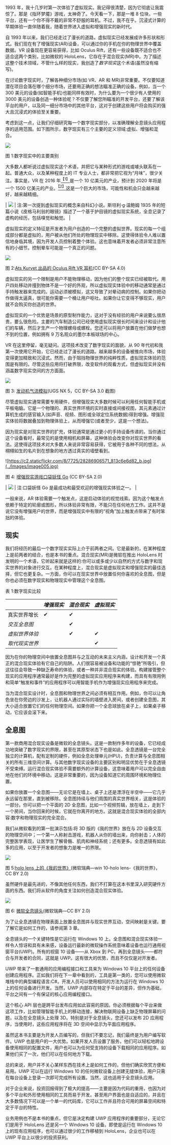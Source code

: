 1993 年，我十几岁时第一次体验了虚拟现实。我记得很清楚，因为它彻底让我震惊了。那是《指环梦魇》游戏，太神奇了。今天看一下，那是一堆 8 位块，一些平台，还有一个你不得不戴的非常不舒服的耳机。不过，我不在乎。沉浸式计算的早期体验一直伴随着我，随着世界进入虚拟和增强现实的新时代。

自 1993 年以来，我们已经走过了漫长的道路，虚拟现实已经发展成许多形状和形式。我们现在有了增强现实(AR)设备，可以通过你的手机在你的物理世界中覆盖数据。VR 设备现在更容易获得，比如 Oculus Rift，还有一些设备既不适合也不适合这两个类别，比如微软的 HoloLens，它存在于混合现实(MR)中。为了描述这整个技术领域，不管什么样的现实，我创造了*数字现实*这个术语(虽然没有缩写)。

在讨论数字现实时，了解各种细分市场(如 VR、AR 和 MR)非常重要。不仅要知道潜在项目会落在哪个细分市场，还要用正确的想法瞄准正确的设备。例如，当一个 300 美元的设备(如智能手机)也能同样有效时，为什么要为一个很少有人使用的 3000 美元的设备创造一种体验呢？不仅要了解您所瞄准的开发平台，还要了解该平台的用户，以及同一细分市场中的其他平台，这对于创建这些用户将会购买的强大且沉浸式的体验至关重要。

考虑到这一点，让我们仔细研究每一个数字现实部分，以准确理解全息镜头应用程序的适用范围。如下图所示，数字现实有三个主要的定义领域:虚拟、增强和混合。

![](../Images/image001.png)

图 1:数字现实中的主要类别

大多数人都听说过虚拟现实这个术语，并把它与某种形式的游戏或噱头联系在一起。普通大众，以及某种程度上的 IT 专业人士，都非常把它视为“月味”，很少关注。事实是，VR 在 2016 年[<sup>【1】</sup>](HoloLens_Succinctly_0014.htm#_ftn1)是一个 10 亿美元的产业，预计到 2020 年将是一个 1500 亿美元的产业。[<sup>【2】</sup>](HoloLens_Succinctly_0014.htm#_ftn2)这是一个巨大的市场，可能性和机会只会越来越好，越来越精细。

| ![](../Images/note.png) | 注:第一次提到虚拟现实的概念来自科幻小说。斯坦利·g·温鲍姆 1935 年的短篇小说《皮格马利翁的眼镜》描述了一个基于护目镜的虚拟现实系统，全息记录了虚构的经历，包括嗅觉和触觉。 |

虚拟现实的定义特征是开发者为用户创造的一个完整的虚拟世界。现实的每一个组成部分都是虚拟的，用户被从他们所处的物理现实中移除。这使得体验令人难以置信地身临其境，因为开发人员控制着整个体验。这也意味着开发者必须非常注意所有的小细节。控制晕车可能是一个真正的问题。

![](../Images/image003.jpg)

图 2:[Ats Kurvet 出品的 Oculus Rift VR 耳机](https://commons.wikimedia.org/w/index.php?curid=35919898)(CC BY-SA 4.0)

虚拟现实的另一个限制是用户不能物理移动，因为他们的整个现实已经被取代。用户四处移动并撞到物体不是一个好的外观，所以虚拟现实体验中的移动通常是通过手持触发器来完成的。运动必须被模拟，这又导致了对晕动病的控制。如果你把动作做得太逼真，很可能你需要一个桶让用户呕吐。如果你让它变得不够现实，用户就不会购买你创造的世界。

虚拟现实的一个优势是场景的原型制作能力，这对于没有经验的用户来说要么很昂贵，要么很危险。主要的汽车制造公司已经使用虚拟现实很长时间来设计和设计他们的车辆，然后才生产一个物理螺母或螺栓。您还可以将用户放置在他们做梦也想不到的位置，例如拥有 9 万名观众的墨尔本板球场的中心。

VR 在这里停留，毫无疑问。这项技术改变了数字现实的面貌，从 90 年代初和我第一次使用它开始，它已经走过了漫长的道路。越来越多的设备被推向市场，体验变得更加精致和沉浸式。然而，由于阻挡物理世界的纯粹性质，虚拟现实体验的范围是有限的。尽管这些应用将打破界限，改变软件的观看方式，但虚拟现实并没有涵盖数字现实空间的方方面面。

![](../Images/image004.jpg)

图 3: [发动机气流模拟](https://en.wikipedia.org/w/index.php?curid=12057576)(UGS NX 5，CC BY-SA 3.0 截图)

尽管虚拟现实通常需要专用硬件，但增强现实大多数时候可以利用任何智能手机或平板电脑。它是一个物理的、真实世界环境的实时直接或间接视图，其元素通过计算机生成的感官输入(如声音、视频、图形或全球定位系统数据)得到增强。增强现实体验将数据叠加到物理体验上，从而增强它(或者至少，这是一个想法)。

因为现实是对现实世界的扩充，体验通常是通过更小的手持设备传递的。当你通过这个设备看时，最常见的是使用相机和屏幕，这种体验会改变你对现实世界的看法。这使得这项技术对大多数人来说非常容易获得，它被用于各种不同的想法，从栩栩如生的名片到在想象的地方透过真实的墙壁看到。

![https://c2.staticflickr.com/8/7725/28286906571_813c6e6d82_b.jpg](../Images/image005.jpg)

图 4: [增强现实游戏口袋妖怪 Go](https://www.flickr.com/photos/iphonedigital/28286906571) (CC BY-SA 2.0)

| ![](../Images/note.png) | 注:口袋妖怪 Go 是最成功和最受欢迎的增强现实体验之一。 |

一般来说，AR 体验需要一个触发点，这是启动体验的视觉线索。因为这个触发点依赖于特定的轮廓或图形，所以体验非常有限，不能只在任何地方工作。这并不是说它没有增强用户的世界，而是增强现实中有限的“视角”加上触发点带来了有时笨拙的体验。

## 现实

我们将经历的最后一个数字现实实际上介于前两者之间。它是最新的，在某种程度上是前两者的结合，也是本书的重点。混合现实(MR)是微软在推出 HoloLens 时发明的一个术语，它听起来就是这样的:你可以或多或少以自然的方式与数字和现实世界的对象进行交互。在某种程度上，混合现实是虚拟现实和增强现实的最佳选择，但它也更复杂。一方面，你可以在现实世界中放置任何你喜欢的全息图，但是你也必须在数字现实和物理现实中管理这个全息图。

表 1:数字现实比较

|  | *增强现实* | *混合现实* | *虚拟现实* |
| --- | --- | --- | --- |
| 真实世界增长 | ✔ | ✔ |  |
| *交互全息图* |  | ✔ |  |
| *虚拟世界体验* |  | ✔ | ✔ |
| *取代现实世界* |  |  | ✔ |

因为在你的物理空间中放置全息图并与之互动的未来主义内涵，设计和开发一个真正的混合现实体验有它自己的陷阱。人们很容易被设备和功能的“惊艳”所吸引，但这往往会导致一种缺乏寿命的体验，或者一种并非混合现实的体验。构建接管整个现实的应用程序通常最好是作为完整的虚拟现实应用程序来构建，而具有有限用例和简单“触发和事件”的应用程序可以用智能手机作为增强现实应用程序来完成。

当为混合现实设计时，全息图和物理世界之间必须有相互作用。例如，你可以让角色坐在你旁边的沙发上，让机器人通过实际的墙壁进入房间，或者创建全息图，其大小适合放置它们的任何物理空间。如果你把一个全息球放在桌子上，如果桌子移动，它应该会滚下来。

## 全息图

第一款商用混合现实设备是微软的全息镜头。这是一款制作多年的设备，它已经成功地突破了数字现实的界限，甚至在其原型状态下也是如此。全息透镜是一台完全独立的计算机，配有定制的硬件，例如全息处理单元(HPU)，负责计算与全息图相关的所有三维空间计算。与其他数字现实设备的主要区别和明显优势在于全息透镜不受束缚。运行混合现实体验不需要额外的计算设备，这意味着用户可以完全自由地在他们的环境中移动。这是非常重要的，因为设备知道它的周围环境和物理位置。

如果你放置一个全息图——无论它是在墙上、桌子上还是漂浮在半空中——它几乎永远留在那里，直到被移除。全息图持续与他们周围的真实世界相关，这是体验的一部分。你可以把一个平面的 2D 全息图，比如一个视频剪辑，放在墙上，走到下一个房间，当你回来的时候，它就在你离开的地方。这就是混合现实体验的全部内容:数字和物理现实的完全混合。

我们从微软看到的第一批演示包括:将 3D 版的《我的世界》放在与 2D 设备交互的物理空间中；一个第一人称射击游戏，机器人从你的墙出来，向你射击；人体的完整医学表现，让医学生了解骨骼、肌肉和神经系统；还有更多。全息透镜有如此多的应用，以至于开发者的想象力是唯一的界限。

![](../Images/image007.jpg)

图 5:[holo lens 上的《我的世界》](https://www.flickr.com/photos/microsoftsweden/15716942894)(微软瑞典—win 10-holo lens-《我的世界》，CC BY 2.0)

虽然硬件是最先进的，不像其他任何东西，我们不打算在这本书里深入研究硬件方面的东西。我们将从软件的角度关注如何创造混合现实体验。

![](../Images/image008.png)

图 6: [微软全息镜头](https://www.flickr.com/photos/microsoftsweden/16153490837)(微软瑞典—CC BY 2.0)

为了让全息透镜在物理表面上放置全息图并与现实世界互动，空间映射是关键。要了解它是如何工作的，请参阅第 3 章。

全息镜头的一个关键特性是它运行在 Windows 10 上。全息图和混合现实体验一样令人惊讶和具有未来感，设备运行最新的微软操作系统意味着设备也运行通用视窗平台(UWP)。所有的视窗 10 设备——从 Xbox 到 PC，再到全息镜头——都符合与开发者的合同，这就是 UWP。这有很大的优势，而且不仅仅是对开发者。

UWP 带来了一套通用的应用编程接口和工具来为 Windows 10 平台上的任何设备创建应用程序。正如我们将在下一章中看到的，工具是第一类的，您可以使用微软堆栈中的典型编程语言:C#。开发人员可以使用相同的方法为运行在 Windows 10 上的任何设备进行开发。当然，UWP 内部存在特定于平台的差异，但作为基础，平台之间有一个有保证的核心应用编程接口。

这个核心 API 层也是跨平台发布应用如此容易的原因。你必须根据每个平台来做这项工作，比如管理智能手机上的移动连接，解决物联网设备上缺乏物理屏幕的问题，以及在全息镜头上处理 3D。特别是对于全息镜头，您还可以发布 2D 应用程序，当使用时，这些应用程序将在 3D 空间中显示为平面应用程序。

虽然这本书主要是为开发人员编写的，但我们不要忘记，我们最终是为用户编写软件。UWP 也是用户的一大优势。如果开发人员设置了服务，他们可以轻松地跨设备使用相同的配置文件，用户也可以为任何受支持的设备下载相同的应用程序。如果他们买了一次，他们可以在任何地方下载。

总的来说，用户并不关心某样东西在技术上是如何工作的，但他们确实欣赏方便和易用。UWP 可以在运行 Windows 10 的任何微软设备上创建无缝体验，用户只需在每台设备上登录一次即可完成所有设置。当然，这也适用于全息镜头应用。

对于企业来说，投资回报得到了极大的提高——主要是因为代码的重用，也因为对多个平台和外形使用相同的工具而易于开发。甚至用户界面也是自适应的，并且在大多数情况下可以是一个单一的代码库，它可以工作并且符合可用的屏幕空间和特定于平台的特性。

业务用例也不是本书的重点，但它是决定构建 UWP 应用程序的重要部分，无论它们是用于 HoloLens 还是另一个 Windows 10 设备。即使是运行在 Windows 10 上的现有应用程序，也可以通过很少的工作移植到 HoloLens，企业也可以在 UWP 平台上以很少的投资获利。